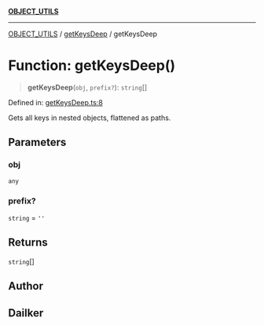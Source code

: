 [**OBJECT_UTILS**](../../README.md)

***

[OBJECT_UTILS](../../README.md) / [getKeysDeep](../README.md) / getKeysDeep

# Function: getKeysDeep()

> **getKeysDeep**(`obj`, `prefix?`): `string`[]

Defined in: [getKeysDeep.ts:8](https://github.com/dailker/everyutil/blob/2a1290e25c1270a5e1af64099b97f8d5fc086e59/src/object/getKeysDeep.ts#L8)

Gets all keys in nested objects, flattened as paths.

## Parameters

### obj

`any`

### prefix?

`string` = `''`

## Returns

`string`[]

## Author

## Dailker
